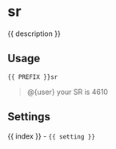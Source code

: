 # sr

<script setup>
import { PREFIX } from "../../helpers/constants.js"
import { settings as s } from "../../settings/sr.js"
const { description, ...settings } = s
import Emote from "./components/Emote.vue"
const emote = "https://static-cdn.jtvnw.net/emoticons/v2/305954156/default/dark/1.0"
</script>

{{ description }}

## Usage

`{{ PREFIX }}sr`

> <span style="display: flex;">@{user} your SR is 4610 <Emote :url=emote /></span>

## Settings
<div v-for="(setting, index) in settings">
{{ index }} - <code>{{ setting }}</code>
</div>
